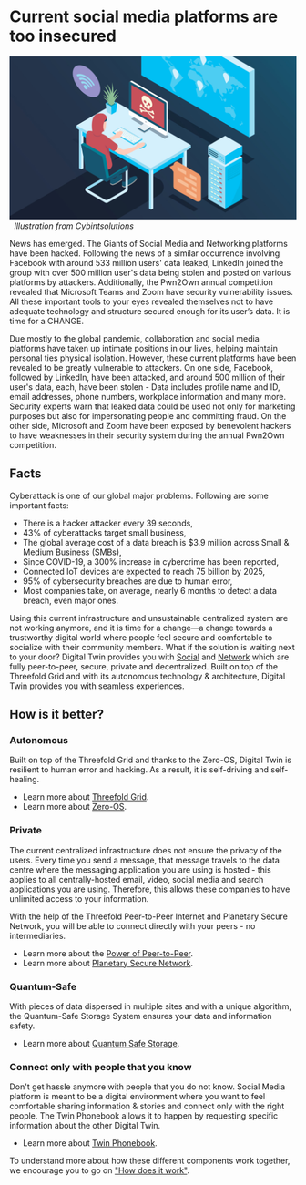 # Current social media platforms are too insecured

![](img/cyber_security.jpg) 
*Illustration from Cybintsolutions*

News has emerged. The Giants of Social Media and Networking platforms have been hacked. Following the news of a similar occurrence involving Facebook with around 533 million users' data leaked, LinkedIn joined the group with over 500 million user's data being stolen and posted on various platforms by attackers. Additionally, the Pwn2Own annual competition revealed that Microsoft Teams and Zoom have security vulnerability issues. All these important tools to your eyes revealed themselves not to have adequate technology and structure secured enough for its user’s data. It is time for a CHANGE. 

Due mostly to the global pandemic, collaboration and social media platforms have taken up intimate positions in our lives, helping maintain personal ties physical isolation. However, these current platforms have been revealed to be greatly vulnerable to attackers. On one side, Facebook, followed by LinkedIn, have been attacked, and around 500 million of their user's data, each, have been stolen - Data includes profile name and ID, email addresses, phone numbers, workplace information and many more. Security experts warn that leaked data could be used not only for marketing purposes but also for impersonating people and committing fraud. On the other side, Microsoft and Zoom have been exposed by benevolent hackers to have weaknesses in their security system during the annual Pwn2Own competition. 

## Facts

Cyberattack is one of our global major problems. Following are some important facts: 
- There is a hacker attacker every 39 seconds, 
- 43% of cyberattacks target small business, 
- The global average cost of a data breach is $3.9 million across Small & Medium Business (SMBs),
- Since COVID-19, a 300% increase in cybercrime has been reported, 
- Connected IoT devices are expected to reach 75 billion by 2025, 
- 95% of cybersecurity breaches are due to human error, 
- Most companies take, on average, nearly 6 months to detect a data breach, even major ones. 

Using this current infrastructure and unsustainable centralized system are not working anymore, and it is time for a change—a change towards a trustworthy digital world where people feel secure and comfortable to socialize with their community members. 
What if the solution is waiting next to your door? Digital Twin provides you with [Social](social_experience) and [Network](network_experience) which are fully peer-to-peer, secure, private and decentralized. Built on top of the Threefold Grid and with its autonomous technology & architecture, Digital Twin provides you with seamless experiences.

## How is it better?

### Autonomous 

Built on top of the Threefold Grid and thanks to the Zero-OS, Digital Twin is resilient to human error and hacking. As a result, it is self-driving and self-healing. 

- Learn more about [Threefold Grid](tfgrid_twin).
- Learn more about [Zero-OS](threefold:zos).

### Private 

The current centralized infrastructure does not ensure the privacy of the users. Every time you send a message, that message travels to the data centre where the messaging application you are using is hosted - this applies to all centrally-hosted email, video, social media and search applications you are using. Therefore, this allows these companies to have unlimited access to your information. 

With the help of the Threefold Peer-to-Peer Internet and Planetary Secure Network, you will be able to connect directly with your peers - no intermediaries. 

- Learn more about the [Power of Peer-to-Peer](power_of_p2p).
- Learn more about [Planetary Secure Network](planetary_secure_network).

### Quantum-Safe

With pieces of data dispersed in multiple sites and with a unique algorithm, the Quantum-Safe Storage System ensures your data and information safety. 

- Learn more about [Quantum Safe Storage](qsstoragesystem).

### Connect only with people that you know 

Don't get hassle anymore with people that you do not know. Social Media platform is meant to be a digital environment where you want to feel comfortable sharing information & stories and connect only with the right people. The Twin Phonebook allows it to happen by requesting specific information about the other Digital Twin. 

- Learn more about [Twin Phonebook](phonebook).

To understand more about how these different components work together, we encourage you to go on ["How does it work"](twin_technology). 